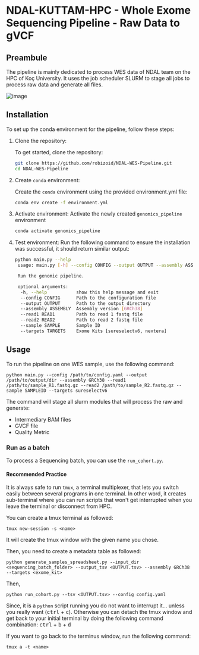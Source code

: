# NDAL-KUTTAM-HPC - Whole Exome Sequencing Pipeline - Raw Data to gVCF

## Preambule
The pipeline is mainly dedicated to process WES data of NDAL team on the HPC of Koç University.
It uses the job scheduler SLURM to stage all jobs to process raw data and generate all files.

![image](https://github.com/user-attachments/assets/250ea682-1fe6-4869-aa6d-aa81c9de53a1)


## Installation

To set up the conda environment for the pipeline, follow these steps:

1. Clone the repository:

   To get started, clone the repository:
   ```bash
   git clone https://github.com/robizoid/NDAL-WES-Pipeline.git
   cd NDAL-WES-Pipeline

2. Create `conda` environment:
   
   Create the `conda` environment using the provided environment.yml file:
   ```bash
   conda env create -f environment.yml
3. Activate environment:
	Activate the newly created `genomics_pipeline` environment
   ```bash
   conda activate genomics_pipeline
5. Test environment:
	Run the following command to ensure the installation was successful, it should return similar output:
   ```bash
   python main.py --help
	usage: main.py [-h] --config CONFIG --output OUTPUT --assembly ASSEMBLY --read1 READ1 --read2 READ2 --sample SAMPLE --targets TARGETS

	Run the genomic pipeline.

	optional arguments:
	 -h, --help           show this help message and exit
	 --config CONFIG      Path to the configuration file
	 --output OUTPUT      Path to the output directory
	 --assembly ASSEMBLY  Assembly version [GRCh38]
	 --read1 READ1        Path to read 1 fastq file
	 --read2 READ2        Path to read 2 fastq file
	 --sample SAMPLE      Sample ID
	 --targets TARGETS    Exome Kits [sureselectv6, nextera]

## Usage

To run the pipeline on one WES sample, use the following command:

    python main.py --config /path/to/config.yaml --output /path/to/output/dir --assembly GRCh38 --read1 /path/to/sample_R1.fastq.gz --read2 /path/to/sample_R2.fastq.gz --sample SAMPLEID --targets sureselectv6

The command will stage all slurm modules that will process the raw and generate:

 - Intermediary BAM files 
 - GVCF file 
 - Quality Metric

### Run as a batch

To process a Sequencing batch, you can use the `run_cohort.py`.
#### Recommended Practice
It is always safe to run `tmux`, a terminal multiplexer, that lets you switch easily between several programs in one terminal. 
In other word, it creates sub-terminal where you can run scripts that won't get interrupted when you leave the terminal or disconnect from HPC.

You can create a tmux terminal as followed:

    tmux new-session -s <name>
    
It will create the tmux window with the given name you chose.

Then, you need to create a metadata table as followed:

    python generate_samples_spreadsheet.py --input_dir <sequencing_batch_folder> --output_tsv <OUTPUT.tsv> --assembly GRCh38 --targets <exome_kit>

Then,

    python run_cohort.py --tsv <OUTPUT.tsv> --config config.yaml

Since, it is a `python` script running you do not want to interrupt it... unless you really want (<kbd>ctrl</kbd> + <kbd>c</kbd>).
Otherwise you can detach the tmux window and get back to your initial terminal by doing the following command combination:
<kbd>ctrl</kbd> + <kbd>b</kbd> + <kbd>d</kbd>

If you want to go back to the terminus window, run the following command:

    tmux a -t <name>

